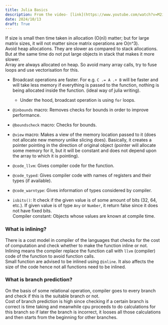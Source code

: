 ```yaml
---
title: Julia Basics
description: From the video- [link](https://www.youtube.com/watch?v=M2i7sSRcSIw&list=PLCAl7tjCwWyGjdzOOnlbGnVNZk0kB8VSa&index=3)
date: 2024/10/13
draft: True
---
```


If size is small then time taken in allocation (O(n)) matter; but for large matrix sizes, it will not matter since matrix operations are O(n^3).  
Avoid heap allocations. They are slower as compared to stack allocations. But at the same time do not put large objects in stack that makes it more slower.  
Array are always allocated on heap. So avoid many array calls, try to fuse loops and use vectorisation for this.  

- Broadcast operations are faster. For e.g. `C .= A .+ B` will be faster and will take less memory if everything is passed to the function, nothing is being allocated inside the function. (ideal way of julia writing).
    - Under the hood, broadcast operation is using `for` loops.

- `@inbounds` macro: Removes checks for bounds in order to improve performance.
- `@boundscheck` macro: Checks for bounds.
- `@view` macro: Makes a view of the memory location passed to it (does not allocate new memory unlike slicing does). Basically, it creates a pointer pointing in the direction of original object (pointer will allocate some memory for it, but it will be constant and does not depend upon the array to which it is pointing).  
- `@code_llvm`: Gives compiler code for the function.  
- `@code_typed`: Gives compiler code with names of registers and their types (if available).  
- `@code_warntype`: Gives information of types considered by compiler.  
- `isbits()`: It check if the given value is of some amount of bits (32, 64, etc.). If given value is of type `Any` or `Number`, it return false since it does not have fixed bits.  
Compiler constant: Objects whose values are known at compile time.  

### What is inlining?

There is a cost model in compiler of the languages that checks for the cost of computation and check whether to make the function inline or not.  
Inlining means the compiler replace the function call with `llvm` (compiler) code of the function to avoid function calls.  
Small function are advised to be inlined using `@inline`. It also affects the size of the code hence not all functions need to be inlined.  

### What is branch prediction?

On the basis of some relational operation, compiler goes to every branch and check if this is the suitable branch or not.  
Cost of branch prediction is high since checking if a certain branch is correct is time taking and meanwhile cpu proceeds to do calculations for this branch so if later the branch is incorrect, it looses all those calculations and then starts from the beginning for other branches.  
